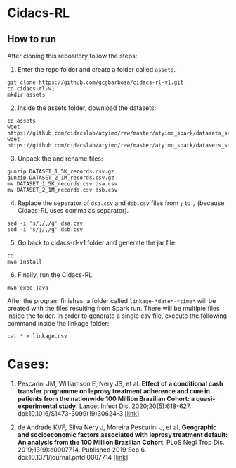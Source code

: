 # Cidacs-RL



## How to run

After cloning this repository follow the steps:

1. Enter the repo folder and create a folder called `assets`.

```
git clone https://github.com/gcgbarbosa/cidacs-rl-v1.git
cd cidacs-rl-v1
mkdir assets
``` 

2. Inside the assets folder, download the datasets:

```
cd assets
wget https://github.com/cidacslab/atyimo/raw/master/atyimo_spark/datasets_sample/small/DATASET_1_5K_records.csv.gz
wget https://github.com/cidacslab/atyimo/raw/master/atyimo_spark/datasets_sample/small/DATASET_2_1M_records.csv.gz
```

3. Unpack the and rename files:

```
gunzip DATASET_1_5K_records.csv.gz
gunzip DATASET_2_1M_records.csv.gz
mv DATASET_1_5K_records.csv dsa.csv
mv DATASET_2_1M_records.csv dsb.csv
```

4. Replace the separator of `dsa.csv` and `dsb.csv` files from `;` to `,` (because Cidacs-RL uses comma as separator).

```
sed -i 's/;/,/g' dsa.csv
sed -i 's/;/,/g' dsb.csv
```

5. Go back to cidacs-rl-v1 folder and generate the jar file:

```
cd ..
mvn install
```

6. Finally, run the Cidacs-RL:

```
mvn exec:java
```

After the program finishes, a folder called `linkage-*date*-*time*` will be created with the files resulting from Spark run. There will be multiple files inside the folder. In order to generate a single csv file, execute the following command inside the linkage folder:

```
cat * > linkage.csv
```

# Cases:

1. Pescarini JM, Williamson E, Nery JS, et al. **Effect of a conditional cash transfer programme on leprosy treatment adherence and cure in patients from the nationwide 100 Million Brazilian Cohort: a quasi-experimental study**. Lancet Infect Dis. 2020;20(5):618-627. doi:10.1016/S1473-3099(19)30624-3 [[link]](https://pubmed.ncbi.nlm.nih.gov/32066527/)

2. de Andrade KVF, Silva Nery J, Moreira Pescarini J, et al. **Geographic and socioeconomic factors associated with leprosy treatment default: An analysis from the 100 Million Brazilian Cohort**. PLoS Negl Trop Dis. 2019;13(9):e0007714. Published 2019 Sep 6. doi:10.1371/journal.pntd.0007714 [[link]](https://www.ncbi.nlm.nih.gov/pmc/articles/PMC6750604/)


